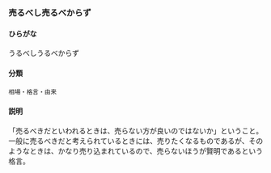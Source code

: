 <div style="display:none;">

## [あ行](securities-terms?id=あ行)

</div>

### 売るべし売るべからず

#### ひらがな

うるべしうるべからず

#### 分類

`相場・格言・由来`

#### 説明

「売るべきだといわれるときは、売らない方が良いのではないか」ということ。一般に売るべきだと考えられているときには、売りたくなるものであるが、そのようなときは、かなり売り込まれているので、売らないほうが賢明であるという格言。

<div style="display:none;">

## [か行](securities-terms?id=か行)
## [さ行](securities-terms?id=さ行)
## [た行](securities-terms?id=た行)
## [な行](securities-terms?id=な行)
## [は行](securities-terms?id=は行)
## [ま行](securities-terms?id=ま行)
## [や行](securities-terms?id=や行)
## [ら行](securities-terms?id=ら行)
## [わ行](securities-terms?id=わ行)
## [英数字・記号](securities-terms?id=英数字・記号)

</div>


